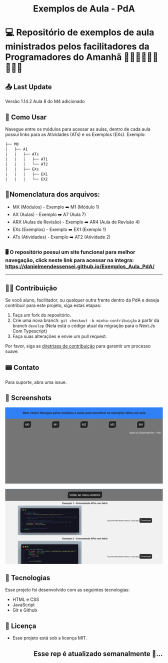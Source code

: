 <h1 align="center">Exemplos de Aula - PdA</h1>

# 💻 Repositório de exemplos de aula ministrados pelos facilitadores da Programadores do Amanhã 👩🏾‍🏫🧑🏾‍🏫👨🏾‍🏫

## 📤 Last Update

Versão 1.14.2 Aula 8 do M4 adicionado

## 🤔 Como Usar

Navegue entre os módulos para acessar as aulas, dentro de cada aula possuí links para as Atividades (ATs) e os Exemplos (EXs). Exemplo:

```
├── M0
│   ├── A1
|   |   ├── ATs
|   |   |   ├── AT1
|   |   |   └── AT2
|   |   ├── EXs
|   |   |   ├── EX1
|   |   |   └── EX2
```

## 📑Nomenclatura dos arquivos:

- MX (Módulos) - Exemplo ➡️ M1 (Módulo 1)
- AX (Aulas) - Exemplo ➡️ A7 (Aula 7)
- ARX (Aulas de Revisão) - Exemplo ➡️ AR4 (Aula de Revisão 4)
- EXs (Exemplos) - Exemplo ➡️ EX1 (Exemplo 1)
- ATs (Atividades) - Exemplo ➡️ AT2 (Atividade 2)

### 🖥 O repositório possuí um site funcional para melhor navegação, click neste link para acessar na íntegra: https://danielmendessensei.github.io/Exemplos_Aula_PdA/

---

## 💪🏾 Contribuição

Se você aluno, facilitador, ou qualquer outra frente dentro da PdA e deseja contribuir para este projeto, siga estas etapas:

1. Faça um fork do repositório.
2. Crie uma nova branch: `git checkout -b minha-contribuição` a partir da branch `develop` (Nela está o código atual da migração para o Next.Js Com Typescript)
3. Faça suas alterações e envie um pull request.

Por favor, siga as [diretrizes de contribuição](https://github.com/DanielMendesSensei/Exemplos_Aula_PdA/blob/main/assets/docs/CONTRIBUTING.md) para garantir um processo suave.

## 📟 Contato

Para suporte, abra uma issue.

## 📸 Screenshots

[![Screenshot](assets/imgs/Screenshot1.png "Toque na imagem para ir no site")](https://danielmendessensei.github.io/Exemplos_Aula_PdA/)

[![Screenshot](assets/imgs/Screenshot2.png "Toque na imagem para ir no site")](https://danielmendessensei.github.io/Exemplos_Aula_PdA/)

## 🚀 Tecnologias

Esse projeto foi desenvolvido com as seguintes tecnologias:

- HTML e CSS
- JavaScript
- Git e Github

## 📜 Licença

- Esse projeto está sob a licença MIT.

<h2 align="right"> Esse rep é atualizado semanalmente 🌱... </h2>
